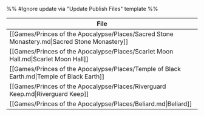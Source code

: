 %% #Ignore update via "Update Publish Files" template %% 

| File                                                                                         |
| -------------------------------------------------------------------------------------------- |
| [[Games/Princes of the Apocalypse/Places/Sacred Stone Monastery.md\|Sacred Stone Monastery]] |
| [[Games/Princes of the Apocalypse/Places/Scarlet Moon Hall.md\|Scarlet Moon Hall]]           |
| [[Games/Princes of the Apocalypse/Places/Temple of Black Earth.md\|Temple of Black Earth]]   |
| [[Games/Princes of the Apocalypse/Places/Riverguard Keep.md\|Riverguard Keep]]               |
| [[Games/Princes of the Apocalypse/Places/Beliard.md\|Beliard]]                               |
